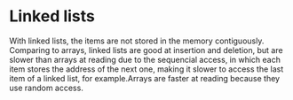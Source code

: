 # Linked lists

With linked lists, the items are not stored in the memory contiguously. Comparing to arrays, linked lists are good at insertion and deletion, but are slower than arrays at reading due to the sequencial access, in which each item stores the address of the next one, making it slower to access the last item of a linked list, for example.Arrays are faster at reading because they use random access.